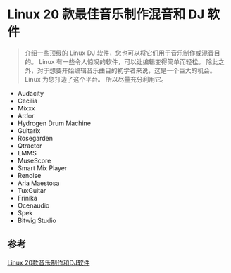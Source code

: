 #  Linux 20 款最佳音乐制作混音和 DJ 软件

> 介绍一些顶级的 Linux DJ 软件，您也可以将它们用于音乐制作或混音目的。
> Linux 有一些令人惊叹的软件，可以让编辑变得简单而轻松。
> 除此之外，对于想要开始编辑音乐曲目的初学者来说，这是一个巨大的机会。
> Linux 为您打造了这个平台。 所以尽量充分利用它。


- Audacity 
- Cecilia 
- Mixxx
- Ardor
- Hydrogen Drum Machine
- Guitarix 
- Rosegarden 
- Qtractor
- LMMS
- MuseScore
- Smart Mix Player
- Renoise
- Aria Maestosa 
- TuxGuitar
- Frinika
- Ocenaudio
- Spek
- Bitwig Studio


## 参考

[Linux 20款音乐制作和DJ软件](https://bynss.com/linux/635050.html)
